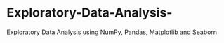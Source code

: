 # Exploratory-Data-Analysis-
Exploratory Data Analysis using NumPy, Pandas, Matplotlib and Seaborn 
